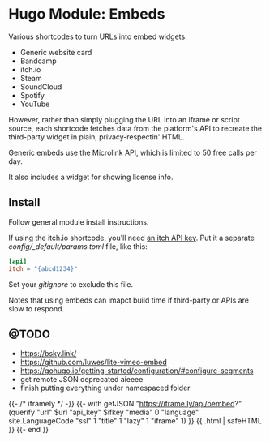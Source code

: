 # Hugo Module: Embeds
Various shortcodes to turn URLs into embed widgets.
- Generic website card
- Bandcamp
- itch\.io
- Steam
- SoundCloud
- Spotify
- YouTube

However, rather than simply plugging the URL into an iframe or script source, each shortcode fetches data from the platform's API to recreate the third-party widget in plain, privacy-respectin' HTML.

Generic embeds use the Microlink API, which is limited to 50 free calls per day.

It also includes a widget for showing license info.

## Install
Follow general module install instructions.

If using the itch\.io shortcode, you'll need [an itch API key](https://itch.io/api-keys). Put it a separate *config/_default/params.toml* file, like this:
```toml
[api]
itch = "{abcd1234}"
```
Set your *gitignore* to exclude this file.

Notes that using embeds can imapct build time if third-party or APIs are slow to respond.

## @TODO
- https://bsky.link/
- https://github.com/luwes/lite-vimeo-embed
- https://gohugo.io/getting-started/configuration/#configure-segments
- get remote JSON deprecated aieeee
- finish putting everything under namespaced folder

{{- /* iframely */ -}}
{{- with getJSON "https://iframe.ly/api/oembed?" (querify "url" $url "api_key" $ifkey "media" 0 "language" site.LanguageCode "ssl" 1 "title" 1 "lazy" 1 "iframe" 1) }}
	{{ .html | safeHTML }}
{{- end }}
